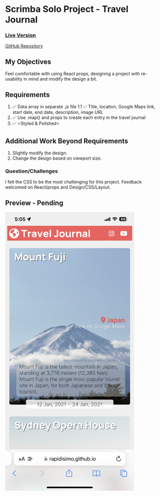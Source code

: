 # Scrimba Solo Project - Travel Journal

### [Live Version](https://rapidisimo.github.io/travel-journal/)
[GitHub Repository](https://github.com/Rapidisimo/digital-business-card)

## My Objectives
Feel comfortable with using React props, designing a project with re-usability in mind and modify the design a bit.

## Requirements
1. ✅ Data array in separate .js file
    1.1 ✅ Title, location, Google Maps link, start date, end date, description, image URL
2. ✅ Use .map() and props to create each entry in the travel journal
3. ✅ ⭐️Styled & Polished⭐️

## Additional Work Beyond Requirements
1. Slightly modify the design.
2. Change the design based on viewport size.

### Question/Challenges
I felt the CSS to be the most challenging for this project.
Feedback welcomed on React/props and Design/CSS/Layout.

## Preview - Pending
![App-Preview](./preview.jpg)
